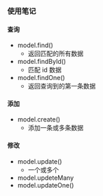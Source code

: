 <!--
 * @Author: SunBOY
 * @Date: 2022-11-02 15:03:17
 * @LastEditors: SunBOY
 * @LastEditTime: 2022-11-02 15:13:38
 * @FilePath: \mongoose.md
 * @Description:
 * Copyright 2022 OBKoro1, All Rights Reserved.
 * 2022-11-02 15:03:17
-->

### 使用笔记

#### 查询

- model.find()
  - 返回匹配的所有数据
- model.findById()
  - 匹配 id 数据
- model.findOne()
  - 返回查询到的第一条数据

#### 添加

- model.create()
  - 添加一条或多条数据

#### 修改

- model.update()
  - 一个或多个
- model.updeteMany
- model.updateOne()
